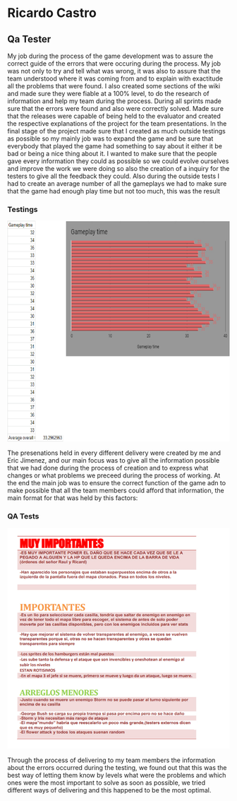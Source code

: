 # Ricardo Castro
## Qa Tester
My job during the process of the game development was to assure the correct guide of the errors that were occuring during the process. My job was not only to try and tell what was wrong, it was also to assure that the team understood where it was coming from and to explain with exactitude all the problems that were found.
I also created some sections of the wiki and made sure they were fiable at a 100% level, to do the research of information and help my team during the process.
During all sprints made sure that the errors were found and also were correctly solved. Made sure that the releases were capable of being held to the evaluator and created the respective explanations of the project for the team presentations.
In the final stage of the project made sure that I created as much outside testings as possible so my mainly job was to expand the game and be sure that everybody that played the game had something to say about it either it be bad or being a nice thing about it.
I wanted to make sure that the people gave every information they could as possible so we could evolve ourselves and improve the work we were doing so also the creation of a inquiry for the testers to give all the feedback they could. 
Also during the outside tests I had to create an average number of all the gameplays we had to make sure that the game had enough play time but not too much, this was the result
### Testings
<img src="https://github.com/cherry-glasses/Clowns-F8/blob/master/Documents/Production%20plan/Hours/Averagetime.jpg" height="500" width="600">

The presenations held in every different delivery were created by me and Eric Jimenez, and our main focus was to give all the information possible that we had done during the process of creation and to express what changes or what problems we preceed during the process of working.
At the end the main job was to ensure the correct function of the game adn to make possible that all the team members could afford that information, the main format for that was held by this factors:
 ### QA Tests
 <img src="https://github.com/cherry-glasses/Clowns-F8/blob/master/Documents/Production%20plan/Hours/Testsexample.jpg" height="500" width="600">
 
Through the process of delivering to my team members the information about the errors occurred during the testing, we found out that this was the best way of letting them know by levels what were the problems and which ones were the most important to solve as soon as possible, we tried different ways of delivering and this happened to be the most optimal.
